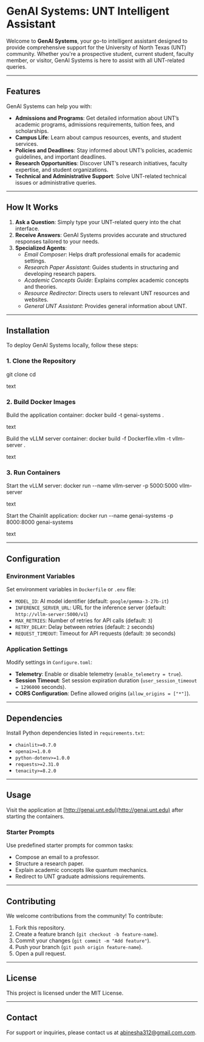 # GenAI Systems: UNT Intelligent Assistant

Welcome to **GenAI Systems**, your go-to intelligent assistant designed to provide comprehensive support for the University of North Texas (UNT) community. Whether you're a prospective student, current student, faculty member, or visitor, GenAI Systems is here to assist with all UNT-related queries.

---

## Features

GenAI Systems can help you with:

- **Admissions and Programs**: Get detailed information about UNT’s academic programs, admissions requirements, tuition fees, and scholarships.
- **Campus Life**: Learn about campus resources, events, and student services.
- **Policies and Deadlines**: Stay informed about UNT’s policies, academic guidelines, and important deadlines.
- **Research Opportunities**: Discover UNT’s research initiatives, faculty expertise, and student organizations.
- **Technical and Administrative Support**: Solve UNT-related technical issues or administrative queries.

---

## How It Works

1. **Ask a Question**: Simply type your UNT-related query into the chat interface.
2. **Receive Answers**: GenAI Systems provides accurate and structured responses tailored to your needs.
3. **Specialized Agents**:
   - _Email Composer_: Helps draft professional emails for academic settings.
   - _Research Paper Assistant_: Guides students in structuring and developing research papers.
   - _Academic Concepts Guide_: Explains complex academic concepts and theories.
   - _Resource Redirector_: Directs users to relevant UNT resources and websites.
   - _General UNT Assistant_: Provides general information about UNT.

---

## Installation

To deploy GenAI Systems locally, follow these steps:

### 1. Clone the Repository

git clone <repository-url>
cd <repository-directory>

text

### 2. Build Docker Images

Build the application container:
docker build -t genai-systems .

text

Build the vLLM server container:
docker build -f Dockerfile.vllm -t vllm-server .

text

### 3. Run Containers

Start the vLLM server:
docker run --name vllm-server -p 5000:5000 vllm-server

text

Start the Chainlit application:
docker run --name genai-systems -p 8000:8000 genai-systems

text

---

## Configuration

### Environment Variables

Set environment variables in `Dockerfile` or `.env` file:

- `MODEL_ID`: AI model identifier (default: `google/gemma-3-27b-it`)
- `INFERENCE_SERVER_URL`: URL for the inference server (default: `http://vllm-server:5000/v1`)
- `MAX_RETRIES`: Number of retries for API calls (default: `3`)
- `RETRY_DELAY`: Delay between retries (default: `2` seconds)
- `REQUEST_TIMEOUT`: Timeout for API requests (default: `30` seconds)

### Application Settings

Modify settings in `Configure.toml`:

- **Telemetry**: Enable or disable telemetry (`enable_telemetry = true`).
- **Session Timeout**: Set session expiration duration (`user_session_timeout = 1296000` seconds).
- **CORS Configuration**: Define allowed origins (`allow_origins = ["*"]`).

---

## Dependencies

Install Python dependencies listed in `requirements.txt`:

- `chainlit>=0.7.0`
- `openai>=1.0.0`
- `python-dotenv>=1.0.0`
- `requests>=2.31.0`
- `tenacity>=8.2.0`

---

## Usage

Visit the application at [http://genai.unt.edu](http://genai.unt.edu) after starting the containers.

### Starter Prompts

Use predefined starter prompts for common tasks:

- Compose an email to a professor.
- Structure a research paper.
- Explain academic concepts like quantum mechanics.
- Redirect to UNT graduate admissions requirements.

---

## Contributing

We welcome contributions from the community! To contribute:

1. Fork this repository.
2. Create a feature branch (`git checkout -b feature-name`).
3. Commit your changes (`git commit -m "Add feature"`).
4. Push your branch (`git push origin feature-name`).
5. Open a pull request.

---

## License

This project is licensed under the MIT License.

---

## Contact

For support or inquiries, please contact us at [abinesha312@gmail.com.com](mailto:abinesha312@gmail.com).
